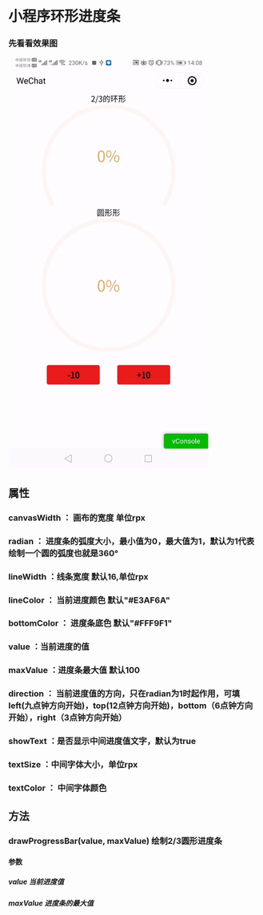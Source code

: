 
# 小程序环形进度条

### 先看看效果图
![](https://github.com/954469291/ProgressView/blob/master/static/images/jindu.gif)
  
    
      
## 属性
 ### canvasWidth ： 画布的宽度 单位rpx
 ### radian ： 进度条的弧度大小，最小值为0，最大值为1，默认为1代表绘制一个圆的弧度也就是360°
 ### lineWidth ：线条宽度 默认16,单位rpx
 ### lineColor ： 当前进度颜色 默认"#E3AF6A"
 ### bottomColor ： 进度条底色 默认"#FFF9F1"
 ### value ：当前进度的值 
 ### maxValue ：进度条最大值 默认100
 ### direction ： 当前进度值的方向，只在radian为1时起作用，可填left(九点钟方向开始)，top(12点钟方向开始)，bottom（6点钟方向开始），right（3点钟方向开始）
 ### showText ：是否显示中间进度值文字，默认为true
 ### textSize ：中间字体大小，单位rpx
 ### textColor ： 中间字体颜色
  
    
      
 ## 方法
 ### drawProgressBar(value, maxValue) 绘制2/3圆形进度条
 #### 参数
 ##### value 当前进度值
 ##### maxValue 进度条的最大值
  



